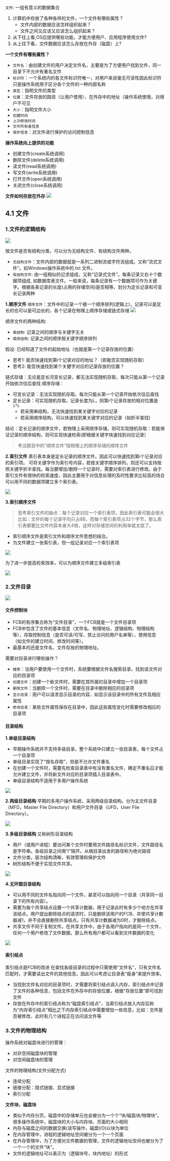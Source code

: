 `文件`: 一组有意义的数据集合
1. 计算机中存放了各种各样的文件，一个文件有哪些属性？
	- 文件内部的数据应该怎样组织起来？
	- 文件之间又应该又应该怎么组织起来？
2. 从下往上看,OS应提供哪些功能，才能方便用户、应用程序使用文件?
3. 从上往下看，文件数据应该怎么存放在外存（磁盘）上?

**一个文件有哪些属性？**
- `文件名`：由创建文件的用户决定文件名，主要是为了方便用户找到文件，同一目录下不允许有重名文件
- `标识符`：一个系统内的各文件标识符唯一，对用户来说毫无可读性因此标识符只是操作系统用于区分各个文件的一种内部名称
- `类型`：指明文件的类型
- `位置`：文件存放的路径（让用户使用）、在外存中的地址（操作系统使用，对用户不可见
- `大小`：指明文件大小
- `创建时间`
- `上次修改时间`
- `文件所有者信息`
- `保护信息`：对文件进行保护的访问控制信息

**操作系统向上提供的功能**
- 创建文件(create系统调用)
- 删除文件(delete系统调用)
- 读文件(read系统调用)
- 写文件(write系统调用)
- 打开文件(open系统调用)
- 关闭文件(close系统调用)

**文件如何存放在外存**
![](https://ypic.oss-cn-hangzhou.aliyuncs.com/202301171917112.png)

## 4.1 文件
### 1.文件的逻辑结构
![](https://ypic.oss-cn-hangzhou.aliyuncs.com/202301171919358.png)

按文件是否有结构分类，可以分为无结构文件、有结构文件两种。
- `无结构文件`：文件内部的数据就是一系列二进制流或字符流组成。又称“流式文件”。如Windows操作系统中的.txt 文件。
- `有结构文件`: 由一组相似的记求组成，又称“记录式文件”。每条记录又右十个数据项组成, 如数据库表文件。一般来说，每条记录有一个数据项可作为关键字。根据各条记录的长度(占用的存储空间)是否相等，划分为定长记录和可变长记录两种

**1.顺序文件**
`顺序文件`：文件中的记录一个接一个顺序排列(逻辑上)，记录可以是定长的也可以是可边长的，各个记录在物理上顺序存储或链式存储
![](https://ypic.oss-cn-hangzhou.aliyuncs.com/202301171926730.png)

顺序文件的两种结构:
- `串结构`: 记录之间的顺序与关键字无关
- `顺序结构`: 记录之间的顺序按关键字顺序排列

假设: 已经知道了文件的起始地址（也就是第一个记录存放的位置）
- 思考1: 能否快速找到第i个记录对应的地址？（即能否实现随机存取）
- 思考2: 能否快速找到某个关健字对应的记录存放的位置？

链式存储：无论是定长河变长记录，都无法实现随机存取，每次只能从第一个记录开始依次往后查找
顺序存储：
- 可变长记录：无法实现随机存取。每次只能从第一个记录开始依次往后查找
- 定长记录：可实现随机存取。记录长度为L，则第i个记录存放的相对位置是`i*L`
	- 若采用串结构，无法快速找到某关键字对应的记录
	- 若采用顺序结构，可以快速找到某关键字对应的记录（如折半查找)

结论：定长记录的顺序文件，若物理上采用顺序存储，则可实现随机存取：若能保证记录的顺序结构，则可实现快速检索(即根据关键字快速找到对应记录）

> 考试题目中的”顺序文件“指物理上的顺序存储的顺序文件


**2.索引文件**
素引表本身是定长记录的顺序文件。因此可以快速找到第i个记录对应的索引项。
可将关键字作为索引号内容，若按关键字顺序排列，则还可以支持按照关键字折半查找。每当要增加/删除一个记录时，需要对索引表进行修改。由于索引文件有很快的检索速度，因此主要用于对信息处理的及时性要求比较高的场合
可以用不同的数据项建立多个索引表。

![](https://ypic.oss-cn-hangzhou.aliyuncs.com/202301171958306.png)

**3.索引顺序文件**
> 思考索引文件的缺点：每个记录对应一个索引表项，因此索引表可能会很大
 比如：文件的每个记录平均只占8B，而每个索引表项占32个字节，那么索引表都要比文件内容本身大4倍，这样对存储空间的利用率就太低了。

- 索引顺序文件是索引文件和顺序文件思想的结合。
- 为文件建立一张索引表，但一组记录对应一个索引表项

![](https://ypic.oss-cn-hangzhou.aliyuncs.com/202301172001953.png)

为了进一步提高检索效率，可以为顺序文件建立多级索引表

![](https://ypic.oss-cn-hangzhou.aliyuncs.com/202301172002333.png)


### 2.文件目录
![](https://ypic.oss-cn-hangzhou.aliyuncs.com/202301172005151.png)

#### 文件控制块
- FCB的有序集合称为“文件目录”，一个FCB就是一个文件目录项
- FCB中包含了文件的基本信息（文件名、物理地址、逻辑结构、物理结构等），存取控制信息（是否可读/可写、禁止访问的用户名单等），使用信息（如文件的建立时间、修改时间等）。
- 最基本的还是文件名、文件存放的物理地址。

需要对目录进行哪些操作？
- `搜索`：当用户要使用一个文件时，系统要根据文件名搜索目录，找到该文件对应的目录项
- `创建文件`：创建一个新文件时，需要在其所属的目录中增加一个目录项
- `删除文件`：当删除一个文件时，需要在目录中删除相应的目录项
- `显示目录`：用户可以请求显示目录的内容，如显示该目录中的所有文件及相应属性
- `修改目录`：某些文件属性保存在目录中，因此这些属性变化时需要修改相应的目录项

#### 目录结构
**1.单级目录结构**
- 早期操作系统并不支持多级目录，整个系统中只建立一张目录表，每个文件占一个目录项
- 单级目录实现了“按名存取”，但是不允许文件重名
- 在创建一个文件时，需要先检查目录表中有没有重名文件，确定不重名后才能允许建立文件，并将新文件对应的目录项插入目录表中。
- 单级目录结构不适用于多用户操作系统

![](https://ypic.oss-cn-hangzhou.aliyuncs.com/202301172012492.png)


**2.两级目录结构**
早期的多用户操作系统，采用两级目录结构。分为主文件目录（MFD，Master File Directory）和用户文件目录（UFD，User Flie Directory）。

![](https://ypic.oss-cn-hangzhou.aliyuncs.com/202301172014802.png)


**3.多级目录结构**
又称树形目录结构
- 用户（或用户进程）要访问某个文件时要用文件路径名标识文件，文件路径名是字符串。各级目录之间用“/”隔开。从根目录出发的路径称为绝对路径
- 文件分类，层次结构清晰，有效管理和保护文件
- 树形结构不便于实现文件共享。

![](https://ypic.oss-cn-hangzhou.aliyuncs.com/202301172015640.png)

**4.无环图目录结构**

- 可以用不同的文件名指向同一个文件，甚至可以指向同一个目录（共享同一目录下的所有内容）。
- 需要为每个共享结点设置一个共享计数器，用于记录此时有多少个地方在共享该结点。用户提出删除结点的请求时，只是删除该用户的FCB、并使共享计数器减1，并不会直接删除共享结点。只有共享计数器减为0时，才删除结点。
- 共享文件不同于复制文件。在共享文件中，由于各用户指向的是同一个文件，任何一个用户修改了文件数据，那么所有用户都可以看到文件数据的变化

![](https://ypic.oss-cn-hangzhou.aliyuncs.com/202301172019093.png)

#### 索引结点
索引结点是FCB的改进
在查找各级目录的过程中只需使用“文件名”，只有文件名匹配时，才需要读出文件的其他信息。因此可以考虑让目录表“瘦身”来提升效率。

- 当找到文件名对应的目录项时，才需要将索引结点调入内存，索引结点中记录了文件的各种信息，包括文件在外存中的存放位置，根据“存放位置”即可找到文件
- 存放在外存中的索引结点称为“磁盘索引结点”，当索引结点放入内存后称为“内存索引结点”相比之下内存索引结点中需要增加一些信息，比如：文件是否被修改、此时有几个进程正在访问该文件等

### 3.文件的物理结构
操作系统对磁盘块进行的管理：
- 对非空闲磁盘块的管理
- 对空闲磁盘块的管理

文件的物理结构(文件分配方式)
- 连续分配
- 链接分配：隐式链接、显式链接
- 索引分配

**文件块、磁盘块**
- 类似于内存分页，磁盘中的存储单元也会被分为一个个“块/磁盈块/物理块”。很多操作系统中，磁盘块的大小与内存块、页面的大小相同
- 内存与磁盘之间的数据交换(读写操作，磁盘I/O)以块为单位
- 在内存管理中，进程的逻辑地址空间被分为一个一个页面
- 在外存管理中，为了方便对文件数据的管理，文件的逻辑地址空间也被分为了一个一个的文件“块”。
- 文件的逻辑地址可以表示为（逻辑块号，块内地址）的形式

